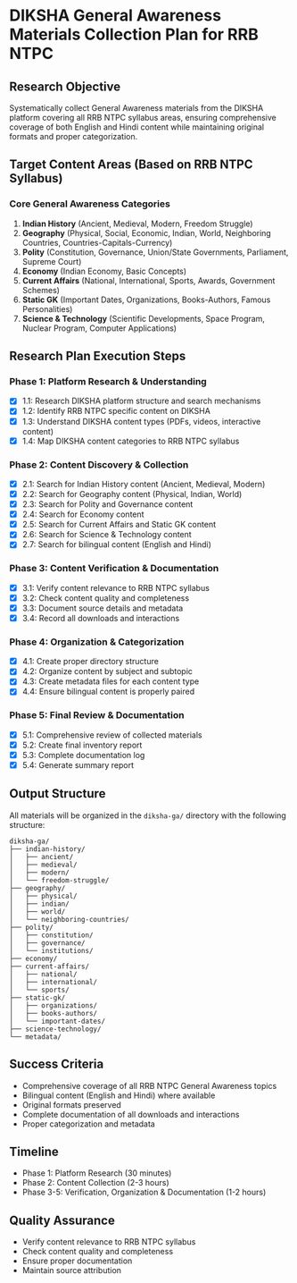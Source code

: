 # DIKSHA General Awareness Materials Collection Plan for RRB NTPC

## Research Objective
Systematically collect General Awareness materials from the DIKSHA platform covering all RRB NTPC syllabus areas, ensuring comprehensive coverage of both English and Hindi content while maintaining original formats and proper categorization.

## Target Content Areas (Based on RRB NTPC Syllabus)

### Core General Awareness Categories
1. **Indian History** (Ancient, Medieval, Modern, Freedom Struggle)
2. **Geography** (Physical, Social, Economic, Indian, World, Neighboring Countries, Countries-Capitals-Currency)
3. **Polity** (Constitution, Governance, Union/State Governments, Parliament, Supreme Court)
4. **Economy** (Indian Economy, Basic Concepts)
5. **Current Affairs** (National, International, Sports, Awards, Government Schemes)
6. **Static GK** (Important Dates, Organizations, Books-Authors, Famous Personalities)
7. **Science & Technology** (Scientific Developments, Space Program, Nuclear Program, Computer Applications)

## Research Plan Execution Steps

### Phase 1: Platform Research & Understanding
- [x] 1.1: Research DIKSHA platform structure and search mechanisms
- [x] 1.2: Identify RRB NTPC specific content on DIKSHA
- [x] 1.3: Understand DIKSHA content types (PDFs, videos, interactive content)
- [x] 1.4: Map DIKSHA content categories to RRB NTPC syllabus

### Phase 2: Content Discovery & Collection
- [x] 2.1: Search for Indian History content (Ancient, Medieval, Modern)
- [x] 2.2: Search for Geography content (Physical, Indian, World)
- [x] 2.3: Search for Polity and Governance content
- [x] 2.4: Search for Economy content
- [x] 2.5: Search for Current Affairs and Static GK content
- [x] 2.6: Search for Science & Technology content
- [x] 2.7: Search for bilingual content (English and Hindi)

### Phase 3: Content Verification & Documentation
- [x] 3.1: Verify content relevance to RRB NTPC syllabus
- [x] 3.2: Check content quality and completeness
- [x] 3.3: Document source details and metadata
- [x] 3.4: Record all downloads and interactions

### Phase 4: Organization & Categorization
- [x] 4.1: Create proper directory structure
- [x] 4.2: Organize content by subject and subtopic
- [x] 4.3: Create metadata files for each content type
- [x] 4.4: Ensure bilingual content is properly paired

### Phase 5: Final Review & Documentation
- [x] 5.1: Comprehensive review of collected materials
- [x] 5.2: Create final inventory report
- [x] 5.3: Complete documentation log
- [x] 5.4: Generate summary report

## Output Structure
All materials will be organized in the `diksha-ga/` directory with the following structure:

```
diksha-ga/
├── indian-history/
│   ├── ancient/
│   ├── medieval/
│   ├── modern/
│   └── freedom-struggle/
├── geography/
│   ├── physical/
│   ├── indian/
│   ├── world/
│   └── neighboring-countries/
├── polity/
│   ├── constitution/
│   ├── governance/
│   └── institutions/
├── economy/
├── current-affairs/
│   ├── national/
│   ├── international/
│   └── sports/
├── static-gk/
│   ├── organizations/
│   ├── books-authors/
│   └── important-dates/
├── science-technology/
└── metadata/
```

## Success Criteria
- Comprehensive coverage of all RRB NTPC General Awareness topics
- Bilingual content (English and Hindi) where available
- Original formats preserved
- Complete documentation of all downloads and interactions
- Proper categorization and metadata

## Timeline
- Phase 1: Platform Research (30 minutes)
- Phase 2: Content Collection (2-3 hours)
- Phase 3-5: Verification, Organization & Documentation (1-2 hours)

## Quality Assurance
- Verify content relevance to RRB NTPC syllabus
- Check content quality and completeness
- Ensure proper documentation
- Maintain source attribution